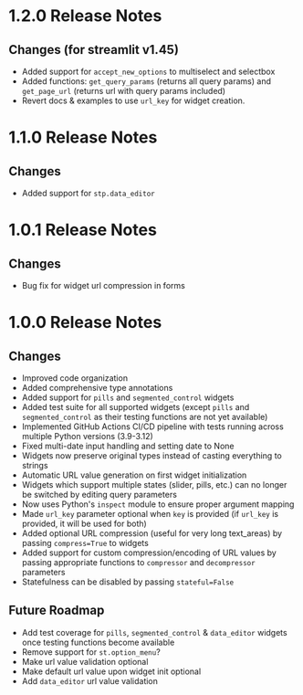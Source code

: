 # 1.2.0 Release Notes

## Changes (for streamlit v1.45)
- Added support for `accept_new_options` to multiselect and selectbox
- Added functions: `get_query_params` (returns all query params) and `get_page_url` (returns url with query params included)
- Revert docs & examples to use `url_key` for widget creation.

# 1.1.0 Release Notes

## Changes
- Added support for `stp.data_editor`

# 1.0.1 Release Notes

## Changes
- Bug fix for widget url compression in forms

# 1.0.0 Release Notes

## Changes
- Improved code organization
- Added comprehensive type annotations
- Added support for `pills` and `segmented_control` widgets
- Added test suite for all supported widgets (except `pills` and `segmented_control` as their testing functions are not yet available)
- Implemented GitHub Actions CI/CD pipeline with tests running across multiple Python versions (3.9-3.12)
- Fixed multi-date input handling and setting date to None
- Widgets now preserve original types instead of casting everything to strings
- Automatic URL value generation on first widget initialization
- Widgets which support multiple states (slider, pills, etc.) can no longer be switched by editing query parameters
- Now uses Python's `inspect` module to ensure proper argument mapping
- Made `url_key` parameter optional when `key` is provided (if `url_key` is provided, it will be used for both)
- Added optional URL compression (useful for very long text_areas) by passing `compress=True` to widgets
- Added support for custom compression/encoding of URL values by passing appropriate functions to `compressor` and `decompressor` parameters
- Statefulness can be disabled by passing `stateful=False`

## Future Roadmap
- Add test coverage for `pills`, `segmented_control` & `data_editor` widgets once testing functions become available
- Remove support for `st.option_menu`?
- Make url value validation optional
- Make default url value upon widget init optional 
- Add `data_editor` url value validation

